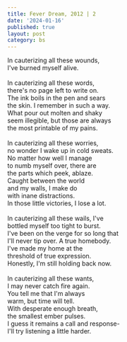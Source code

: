 ```yaml
---
title: Fever Dream, 2012 | 2
date: '2024-01-16'
published: true
layout: post
category: bs
---
```


In cauterizing all these wounds,
<br>
I've burned myself alive.
<br>
<br>
In cauterizing all these words,
<br>
there's no page left to write on.
<br>
The ink boils in the pen and sears
<br>
the skin. I remember in such a way.
<br>
What pour out molten and shaky
<br>
seem illegible, but those are always
<br>
the most printable of my pains.
<br>
<br>
In cauterizing all these worries,
<br>
no wonder I wake up in cold sweats.
<br>
No matter how well I manage
<br>
to numb myself over, there are
<br>
the parts which peek, ablaze.
<br>
Caught between the world
<br>
and my walls, I make do
<br>
with inane distractions.
<br>
In those little victories, I lose a lot.
<br>
<br>
In cauterizing all these wails, I've
<br>
bottled myself too tight to burst.
<br>
I've been on the verge for so long that
<br>
I'Il never tip over. A true homebody.
<br>
I've made my home at the
<br>
threshold of true expression.
<br>
Honestly, I'm still holding back now.
<br>
<br>
In cauterizing all these wants,
<br>
I may never catch fire again.
<br>
You tell me that I'm always
<br>
warm, but time will tell.
<br>
With desperate enough breath,
<br>
the smallest ember pulses.
<br>
I guess it remains a call and response-
<br>
I'Il try listening a little harder.
<br>
